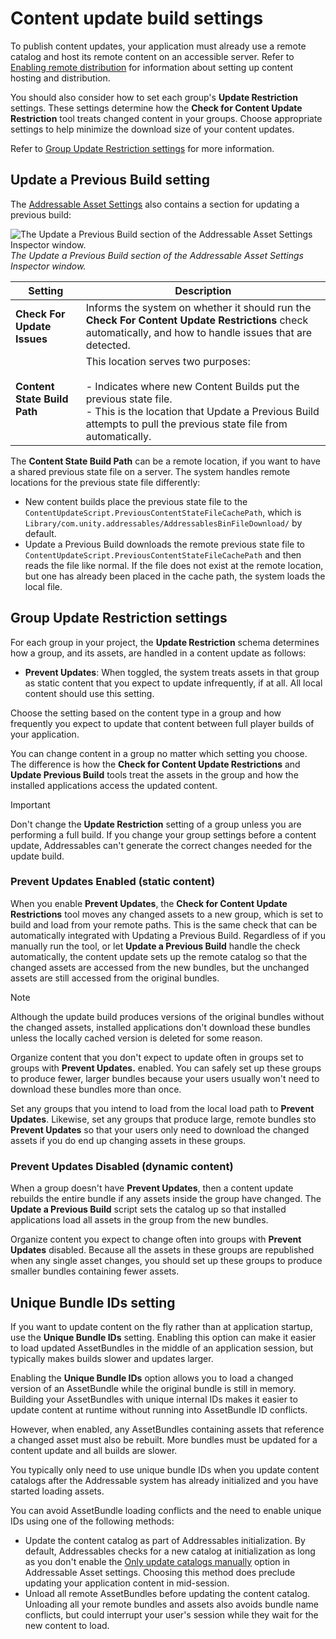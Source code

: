 # Content update build settings

To publish content updates, your application must already use a remote catalog and host its remote content on an accessible server. Refer to [Enabling remote distribution](xref:addressables-remote-content-distribution) for information about setting up content hosting and distribution.

You should also consider how to set each group's __Update Restriction__ settings. These settings determine how the __Check for Content Update Restriction__ tool treats changed content in your groups. Choose appropriate settings to help minimize the download size of your content updates.

Refer to [Group Update Restriction settings](#group-update-restriction-settings) for more information.

## Update a Previous Build setting

The [Addressable Asset Settings](AddressableAssetSettings.md) also contains a section for updating a previous build:

![The Update a Previous Build section of the Addressable Asset Settings Inspector window.](images/update-a-previous-build.png)*The Update a Previous Build section of the Addressable Asset Settings Inspector window.*

|**Setting**|**Description**|
|---|---|
| __Check For Update Issues__| Informs the system on whether it should run the __Check For Content Update Restrictions__ check automatically, and how to handle issues that are detected.|
|__Content State Build Path__| This location serves two purposes:<br/><br/>- Indicates where new Content Builds put the previous state file.<br/>- This is the location that Update a Previous Build attempts to pull the previous state file from automatically.|

The __Content State Build Path__ can be a remote location, if you want to have a shared previous state file on a server. The system handles remote locations for the previous state file differently:

* New content builds place the previous state file to the `ContentUpdateScript.PreviousContentStateFileCachePath`, which is `Library/com.unity.addressables/AddressablesBinFileDownload/` by default.
* Update a Previous Build downloads the remote previous state file to `ContentUpdateScript.PreviousContentStateFileCachePath` and then reads the file like normal. If the file does not exist at the remote location, but one has already been placed in the cache path, the system loads the local file.

## Group Update Restriction settings

For each group in your project, the __Update Restriction__ schema determines how a group, and its assets, are handled in a content update as follows:

* **Prevent Updates**: When toggled, the system treats assets in that group as static content that you expect to update infrequently, if at all. All local content should use this setting.

Choose the setting based on the content type in a group and how frequently you expect to update that content between full player builds of your application.

You can change content in a group no matter which setting you choose. The difference is how the __Check for Content Update Restrictions__ and __Update Previous Build__ tools treat the assets in the group and  how the installed applications access the updated content.

> [!IMPORTANT]
> Don't change the __Update Restriction__ setting of a group unless you are performing a full build. If you change your group settings before a content update, Addressables can't generate the correct changes needed for the update build.

### Prevent Updates Enabled (static content)

When you enable __Prevent Updates__, the __Check for Content Update Restrictions__ tool moves any changed assets to a new group, which is set to build and load from your remote paths. This is the same check that can be automatically integrated with Updating a Previous Build. Regardless of if you manually run the tool, or let __Update a Previous Build__ handle the check automatically, the content update sets up the remote catalog so that the changed assets are accessed from the new bundles, but the unchanged assets are still accessed from the original bundles.

> [!NOTE]
> Although the update build produces versions of the original bundles without the changed assets, installed applications don't download these bundles unless the locally cached version is deleted for some reason.

Organize content that you don't expect to update often in groups set to groups with __Prevent Updates.__ enabled. You can safely set up these groups to produce fewer, larger bundles because your users usually won't need to download these bundles more than once.

Set any groups that you intend to load from the local load path to __Prevent Updates__. Likewise, set any groups that produce large, remote bundles sto __Prevent Updates__ so that your users only need to download the changed assets if you do end up changing assets in these groups.

### Prevent Updates Disabled (dynamic content)

When a group doesn't have __Prevent Updates__, then a content update rebuilds the entire bundle if any assets inside the group have changed. The __Update a Previous Build__ script sets the catalog up so that installed applications load all assets in the group from the new bundles.

Organize content you expect to change often into groups with __Prevent Updates__ disabled. Because all the assets in these groups are republished when any single asset changes, you should set up these groups to produce smaller bundles containing fewer assets.

## Unique Bundle IDs setting

If you want to update content on the fly rather than at application startup, use the __Unique Bundle IDs__ setting. Enabling this option can make it easier to load updated AssetBundles in the middle of an application session, but typically makes builds slower and updates larger.

Enabling the __Unique Bundle IDs__ option allows you to load a changed version of an AssetBundle while the original bundle is still in memory. Building your AssetBundles with unique internal IDs makes it easier to update content at runtime without running into AssetBundle ID conflicts.

However, when enabled, any AssetBundles containing assets that reference a changed asset must also be rebuilt. More bundles must be updated for a content update and all builds are slower.

You typically only need to use unique bundle IDs when you update content catalogs after the Addressable system has already initialized and you have started loading assets.

You can avoid AssetBundle loading conflicts and the need to enable unique IDs using one of the following methods:

* Update the content catalog as part of Addressables initialization. By default, Addressables checks for a new catalog at initialization as long as you don't enable the [Only update catalogs manually](xref:addressables-asset-settings) option in Addressable Asset settings. Choosing this method does preclude updating your application content in mid-session.
* Unload all remote AssetBundles before updating the content catalog. Unloading all your remote bundles and assets also avoids bundle name conflicts, but could interrupt your user's session while they wait for the new content to load.
